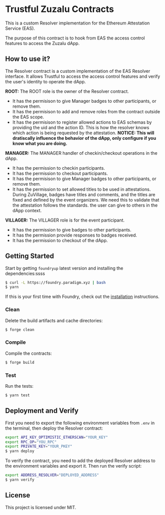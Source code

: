 # Trustful Zuzalu Contracts

This is a custom Resolver implementation for the Ethereum Attestation Service (EAS).

The purpose of this contract is to hook from EAS the access control features to access the Zuzalu
dApp.

## How to use it?

The Resolver contract is a custom implementation of the EAS Resolver interface. It allows Trustful
to access the access control features and verify the user's identity to operate the dApp.

**ROOT:** The ROOT role is the owner of the Resolver contract.

- It has the permisison to give Manager badges to other participants, or remove them.
- It has the permisison to add and remove roles from the contract outside the EAS scope.
- It has the permisison to register allowed actions to EAS schemas by providing the uid and the
  action ID. This is how the resolver knows which action is being requested by the attestation.
  **NOTICE: This will dratiscally influence the behavior of the dApp, only configure if you know
  what you are doing.**

**MANAGER:** The MANAGER handler of checkin/checkout operations in the dApp.

- It has the permission to checkin participants.
- It has the permission to checkout participants.
- It has the permisison to give Manager badges to other participants, or remove them.
- It has the permission to set allowed titles to be used in attestations. During ZuVillage, badges
  have titles and comments, and the titles are fixed and defined by the event organizers. We need
  this to validate that the attestation follows the standards. the user can give to others in the
  dApp context.

**VILLAGER:** The VILLAGER role is for the event participant.

- It has the permission to give badges to other participants.
- It has the permission provide responses to badges received.
- It has the permission to checkout of the dApp.

## Getting Started

Start by getting `foundryup` latest version and installing the dependencies:ssss

```sh
$ curl -L https://foundry.paradigm.xyz | bash
$ yarn
```

If this is your first time with Foundry, check out the
[installation](https://github.com/foundry-rs/foundry#installation) instructions.

### Clean

Delete the build artifacts and cache directories:

```sh
$ forge clean
```

### Compile

Compile the contracts:

```sh
$ forge build
```

### Test

Run the tests:

```sh
$ yarn test
```

## Deployment and Verify

First you need to export the following environment variables from `.env` in the terminal, then
deploy the Resolver contract:

```sh
export API_KEY_OPTIMISTIC_ETHERSCAN="YOUR_KEY"
export RPC_OP="YOU_RPC"
export PRIVATE_KEY="YOUR_PKEY"
$ yarn deploy
```

To verify the contract, you need to add the deployed Resolver address to the environment variables
and export it. Then run the verify script:

```sh
export ADDRESS_RESOLVER="DEPLOYED_ADDRESS"
$ yarn verify
```

## License

This project is licensed under MIT.

